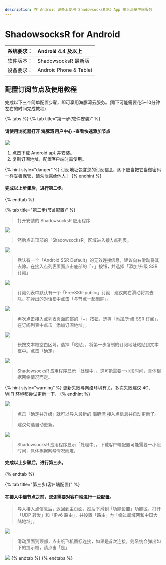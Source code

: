 ```yaml
---
description: 在 Android 设备上使用 ShadowsocksR(R) App 接入流量中继服务
---
```


# ShadowsocksR for Android

| 系统要求： | Android 4.4 及以上 |
| :--- | :--- |
| 软件版本： | ShadowsocksR 最新版 |
| 设备要求： | Android Phone & Tablet |

## 配置订阅节点及使用教程

完成以下三个简单配置步骤，即可享用海豚湾云服务。\(阁下可能需要花5~10分钟左右的时间完成教程\)

{% tabs %}
{% tab title="第一步\(软件安装\)" %}
#### **请使用浏览器打开 海豚湾 用户中心 -查看快速添加节点**

![](../.gitbook/assets/image%20%2830%29.png)

1. 点击下载 Android apk 并安装。
2. 复制订阅地址，配置客户端时需使用。

{% hint style="danger" %}
订阅地址包含您的订阅信息，阁下应当把它当做密码一样妥善保管，请勿泄露给他人！
{% endhint %}

#### 完成以上步骤后，进行第二步。
{% endtab %}

{% tab title="第二步\(节点配置\)" %}
> 打开安装的 ShadowsocksR 应用程序

![](../.gitbook/assets/image%20%2810%29.png)

> 然后点击顶部的「ShadowsocksR」区域进入接入点列表。

![](../.gitbook/assets/image%20%2829%29.png)

> 默认有一个「Android SSR Default」的无效连接信息，建议向右滑动将其去除。在接入点列表页面点击底部的「+」按钮，并选择「添加/升级 SSR 订阅」

![](../.gitbook/assets/image%20%2843%29.png)

> 订阅列表中默认有一个「FreeSSR-public」订阅，建议向右滑动将其去除。在弹出的对话框中点击「与节点一起删除」。

![](../.gitbook/assets/image%20%2835%29.png)

> 再次点击接入点列表页面底部的「+」按钮，选择「添加/升级 SSR 订阅」，在订阅列表中点击「添加订阅地址」。

![](../.gitbook/assets/image%20%2845%29.png)

> 长按文本框空白区域，选择「粘贴」，将第一步复制的订阅地址粘贴到文本框中。点击「确定」

![](../.gitbook/assets/image%20%2839%29.png)

> ShadowsocksR 应用程序显示「处理中」。这可能需要一小段时间，具体根据网络情况而定。

{% hint style="warning" %}
更新失败与网络环境有关，多次失败建议 4G、WIFI 环境都尝试更新一下。
{% endhint %}

![](../.gitbook/assets/image%20%2833%29.png)

> 点击「确定并升级」就可以导入最新的 海豚湾 接入点信息并自动更新了。
>
> 建议勾选自动更新。

![](../.gitbook/assets/image%20%2820%29.png)

> ShadowsocksR 应用程序显示「处理中」。下载客户端配置可能需要一小段时间，具体根据网络情况而定。

#### 完成以上步骤后，进行第三步。
{% endtab %}

{% tab title="第三步\(客户端配置\)" %}
#### 在接入中继节点之前，您还需要对客户端进行一些配置。

> 导入接入点信息后，返回到主页面，然后下滑到「功能设置」功能区，打开「UDP 转发」和「IPv6 路由」，并设置「路由」为「绕过局域网和中国大陆地址」。

![](../.gitbook/assets/image%20%2850%29.png)

> 滑动页面到顶部，点击纸飞机图标连接，如果是首次连接，则系统会弹出如下的提示框，请点击「是」

![](../.gitbook/assets/image%20%285%29.png)
{% endtab %}
{% endtabs %}

​




